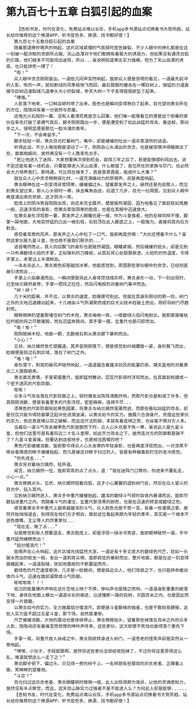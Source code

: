 # 第九百七十五章 白狐引起的血案
        【告知书友，时代在变化，免费站点难以长存，手机app多书源站点切换看书大势所趋，站长给你推荐的这个换源APP，听书音色多、换源、找书都好使！】
       第九百七十五章白狐引起的血案
       随着那道狰狞喝声的响起，这片区域紧绷的气氛顿时宣告破裂，不少人眼中的挣扎都是在这一刻被一股浓郁的贪欲所占据，天山血潭对于他们都拥有着极大的诱惑力，但如果没有通灵白狐的引路，他们根本不可能闯出迷阵，所以...虽说明知道萧炎实力强横，但为了天山血潭的诱惑，也只能拼死一搏了！
       “嘭！”
       众人眼中贪念刚刚冒出，一道低沉闷声突然响起，旋即众人便是惊愕的看见，一道最先前冲的人影，嘭的一声，犹如断线的风筝般倒飞而回，最后狠狠的撞击在一棵巨树上，强猛的力道直接令巨树迅速裂缝几道拳头大小的裂缝，参天大树一下子变得摇摇欲坠了起来。
       “噗嗤。”
       人影落下地来，一口鲜血顿时喷了出来，脸色也是瞬间变得煞白了起来，目光望向萧炎所在的方位，隐隐间有着一分骇然与怨毒。
       这电光火石般的一幕，没有人看清究竟是怎么回事，他们唯一能够看见的便是这个倒霉的家伙在率先打破了紧绷气氛后，脚步刚刚踏出一步，便是遭受到了如此凶猛的攻击，看这般，那动手之人，很明显便是那位一脸冷漠的青年。
       “下一次，不会再留手。”
       脚步轻轻一顿，萧炎目光盯着树门，嘴中，却是缓缓的吐出一道杀意凛然的话语。
       听得此话，不少人喉咙都是滚动了一下，刚刚自心头涌出的贪念，也是被惊惧冲得略微淡了些，面面相觑间，居然再没有一个人敢率先出手。
       “若让他进入了迷阵，大家想要再次得到机会，就得三年之后了，若是能够顺利闯出去，说不定还能有着一线机会，只要能够进入天山血潭，什么都值了，各位所在的家族与宗门，也必然会大力培养我们，那待遇，可比现在强多了，若是畏首畏尾，能成什么大事？”
       就在众人心中贪念稍稍弱化时，一道充满煽动力的怒喝声，却是再度响起。
       萧炎眼神在这一刻变得异常阴寒，缓缓偏过头，望着那发声之人，赫然还是先前那人，而见到萧炎望过来，那人心头顿时一寒，抹去嘴角血迹，后退了几步，目光一扫周围，见到众人眼中再度涌出来的贪欲，这才阴冷一笑。
       脸庞上的阴冷笑容刚刚出现，尚还未完全展开，便是陡然凝固，因为他看见了面前犹如鬼魅一般，迅速浮现的身影，而萧炎那张阴寒的脸庞，也是在其眼中迅速放大。
       在萧炎身形浮现那一霎，那发声之人眼瞳也是一缩，作为斗皇强者，他的反映同样不慢，脚掌一跺地面，大地突然猛的凸出一根石柱，石柱顶在此人脚底之上，一股推力，直接将其向后方射去。
       感受着耳旁的风声，那发声之人心中松了一口气，旋即再度厉喝：“大伙还愣着干什么？虽然这家伙是九星斗皇，但也绝不是我们联手的...”
       话音噶然而止，其人向后飘飞的身形也是陡然凝固，眼瞳紧缩，然后缓缓的低头，却是见到一只布满碧绿火焰的手掌，正如锋利的刀锋般，从其后背心处狠狠穿透，火焰的炽热温度，令得手掌上，未曾沾上半滴鲜血。
       一击击杀此人，萧炎面色却是越加冰寒，他能感觉到，周围那些家伙眼中的贪念，已经彻底被引诱而出...
       手掌上火焰暴涌而出，一瞬间便是将此人身体焚烧成灰烬，萧炎身形一动，下一刻出现时，已至纳兰嫣然身旁，手掌一把将之拉住，然后闪电般的对着树门暴冲而去。
       “砰！砰！”
       几十米的距离，并不远，以萧炎的速度，眨眼便可到达，但就在其身形刚动的那一刻，树门之外的大地迅速蠕动起来，十几根由斗气所凝聚而成的巨大尖锐木柱破土而出，刚好将树门尽数封死。
       眼眸微眯的望着那堵住树门的木柱，萧炎袖袍一挥，一缕碧绿火焰闪电射出，旋即直接摧枯拉朽般的将之尽数摧毁，而在迅猛奔跑间，其手掌一握，玄重尺也是闪掠而出。
       “嘭！嘭！”
       刚刚毁掉木柱，地面一颤，无数根石刺从萧炎脚下暴刺而出。
       “小心！”
       见状，纳兰嫣然急忙提醒道，其声音刚刚落下，便是感觉到纤细腰肢一紧，身形飘飞而出，眨眼便是掠过石刺区域，落在了树门之外。
       “嗤！嗤！”
       身形落下，刺耳的破风声陡然响起，一道道蕴含着雄浑劲风的能量匹练，铺天盖地的对着萧炎二人狠狠砸来。
       萧炎面无表情，手掌紧握重尺，旋即猛然舞动，层层尺影顿时浮现而出，在其面前构建成一个密不透风的尺影防御。
       嘭嘭！
       众多斗气攻击落在尺影防御之上，顿时爆发出阵阵清脆炸响，而那尺影也是削减了许多，但其刚刚消散，便是有着更多的尺影浮现，密密麻麻，连绵不尽...
       漆黑色的尺影防御宛如黑色圆罩，将萧炎与纳兰嫣然笼罩而进，而那些看似凶猛的攻击，却是仅仅只能令得防御罩泛起许些涟漪波澜，以萧炎如今的实力，施展六合游身尺，凭借这些家伙的实力，倒还真是难以将之破解，而且这尺法防御，本就有着连绵之势，也丝毫不惧对方人多。
       当最后一道斗气攻击被黑色尺影抵御而下时，众人心头也是不免一寒，虽说此人是九星斗皇，但他们这里可是有着将近二十名斗皇啊，如此齐力攻击之下，居然连对方的防御都是破不了？九星斗皇虽强，但要达到这般地步，也是相当困难的吧？
       黑色尺影缓缓消散，旋即那令得众人心头发寒的年轻身影，也是再度浮现而出，一对漆黑不掺丝毫情感的眸子缓缓抬起，而凡是被这对眸子扫过的人，皆是有种被毒蛇盯住的发冷感觉。
       “你先进去...”
       萧炎背对着纳兰嫣然，轻声道。
       闻言，纳兰嫣然一怔，旋即乖乖的点了点头，道：“我在迷阵门口等你，你进来不要乱走，小心一点。”
       萧炎微微点头，见状，纳兰嫣然抱着白狐，这才小心翼翼的退到树门处，然后在众人冒火的目光中，钻入其内。
       见到纳兰嫣然进入，萧炎手中重尺缓缓抬起，雄浑的碧绿斗气顿时自体内暴涌而出，旋即尽数钻进重尺之内，而随着斗气的灌注，玄重尺那漆黑的颜色，也是在迅速的转变成碧绿之色。
       感受着萧炎手中重尺上越来越雄浑的斗气，众人脸色也是不禁一变，有着一些谨慎之辈，居然开始悄悄退去，到得现在他们方才明白，面前这位看起来颇为年轻的青年，其实是一个根本不逊色唐鹰，王尘等人的厉害家伙...
       “现在走，晚了点...”
       似是察觉到有人想要退走，萧炎脸庞上，却是浮现一抹冰冷笑容，旋即眼神陡然一凝，手中重尺猛然横劈而出！
       “焰分噬浪尺！”
       低喝声在心头响起，这片区域光线猛然大涨，一道足有十多丈庞大的碧绿色尺芒，犹如一头破水而出的蛟龙一般，发出一道刺耳尖啸，旋即疯狂的暴射而出，整片地面，都是在这一刻变得狼藉起来，一道道裂缝，犹如地震般的不断蔓延而开。
       碧绿色的尺芒速度极快，几乎是一眨眼间，便是临近众人，他们惊骇之下，也只能拼命催动体内斗气，迅速在面前凝聚成斗气防御。
       嘭嘭嘭嘭！！！
       低沉的能量爆炸声响在这片空地上响个不停，惨叫声也是随之而响，一道道身影重重的砸落下地，身体在地面上搽出一道道长长的痕迹，沿途撞断一路的巨树，方圆百米之内，也是因此而变得一片狼藉。
       以萧炎如今的实力，全力施展焰分噬浪尺，即便是斗皇巅峰的强者，也是不敢轻易硬接，这些人实力皆不超过五星斗皇，那下场，自然是凄惨。
       尺芒缓缓消散，大地的震动也是徐徐停止，萧炎微微抬头，望着那些掉落在百米之外的众多人影，隐隐间还有着痛苦而惊悸的呻吟声传来，这些家伙，这次即便不死怕也是得落个重伤下场。
       手掌一晃，将重尺收入纳戒之中，萧炎刚欲转身进入树门，一道苍老的怪笑声却是突然从一旁响起。
       “嘿嘿，小伙子，手段挺狠啊，居然将这些家伙全部给收拾掉了，不过你将这里弄得这么乱，难道就想这么一走了之？”
       萧炎脚步顿下，偏过头，只见得一旁的树干上，一名样貌有些猥琐的灰衣老者，正蹲着上面，笑眯眯的望着他。
       “斗宗？”
       目光扫过这灰衣老者，萧炎眼瞳顿时微微一缩，此人出现得颇为诡异，以他的灵魂感知力，居然没有半点察觉，而且，这天目山脉实力过强者不是不能进入么？为何此人却是能够......
       【告知书友，时代在变化，免费站点难以长存，手机app多书源站点切换看书大势所趋，站长给你推荐的这个换源APP，听书音色多、换源、找书都好使！】